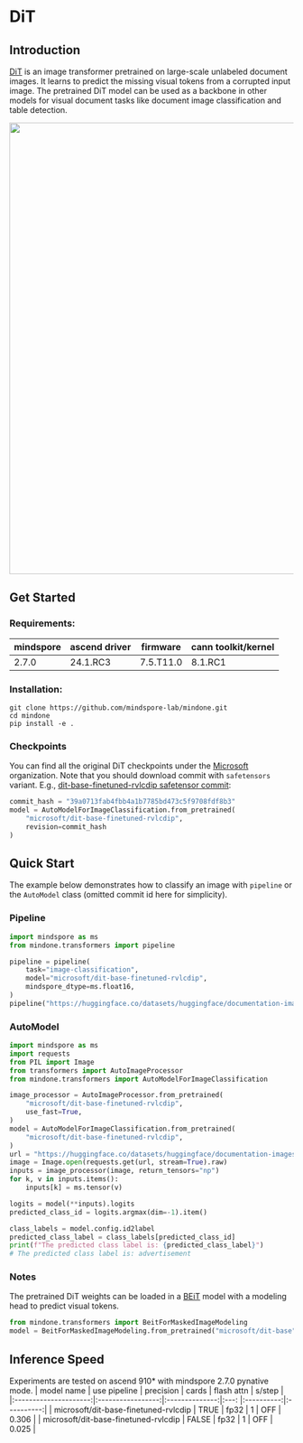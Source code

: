 # DiT

## Introduction
[DiT](https://arxiv.org/abs/2203.02378) is an image transformer pretrained on large-scale unlabeled document images. It learns to predict the missing visual tokens from a corrupted input image. The pretrained DiT model can be used as a backbone in other models for visual document tasks like document image classification and table detection.

<img src="https://huggingface.co/datasets/huggingface/documentation-images/resolve/main/dit_architecture.jpg" width="800">

## Get Started

### Requirements:
| mindspore   | 	ascend driver | firmware       | cann toolkit/kernel|
|-------------|----------------|----------------| --- |
| 2.7.0|  24.1.RC3 | 7.5.T11.0 | 8.1.RC1|

### Installation:
```
git clone https://github.com/mindspore-lab/mindone.git
cd mindone
pip install -e .
```

### Checkpoints
You can find all the original DiT checkpoints under the [Microsoft](https://huggingface.co/microsoft?search_models=dit) organization. Note that you should download commit with `safetensors` variant. E.g., [dit-base-finetuned-rvlcdip safetensor commit](https://huggingface.co/microsoft/dit-base-finetuned-rvlcdip/commit/39a0713fab4fbb4a1b7785bd473c5f9708fdf8b3):
```py
commit_hash = "39a0713fab4fbb4a1b7785bd473c5f9708fdf8b3"
model = AutoModelForImageClassification.from_pretrained(
    "microsoft/dit-base-finetuned-rvlcdip",
    revision=commit_hash
)
```

## Quick Start

The example below demonstrates how to classify an image with `pipeline` or the `AutoModel` class (omitted commit id here for simplicity).

### Pipeline
```python
import mindspore as ms
from mindone.transformers import pipeline

pipeline = pipeline(
    task="image-classification",
    model="microsoft/dit-base-finetuned-rvlcdip",
    mindspore_dtype=ms.float16,
)
pipeline("https://huggingface.co/datasets/huggingface/documentation-images/resolve/main/transformers/model_doc/dit-example.jpg")
```

### AutoModel

```python
import mindspore as ms
import requests
from PIL import Image
from transformers import AutoImageProcessor
from mindone.transformers import AutoModelForImageClassification

image_processor = AutoImageProcessor.from_pretrained(
    "microsoft/dit-base-finetuned-rvlcdip",
    use_fast=True,
)
model = AutoModelForImageClassification.from_pretrained(
    "microsoft/dit-base-finetuned-rvlcdip",
)
url = "https://huggingface.co/datasets/huggingface/documentation-images/resolve/main/transformers/model_doc/dit-example.jpg"
image = Image.open(requests.get(url, stream=True).raw)
inputs = image_processor(image, return_tensors="np")
for k, v in inputs.items():
    inputs[k] = ms.tensor(v)

logits = model(**inputs).logits
predicted_class_id = logits.argmax(dim=-1).item()

class_labels = model.config.id2label
predicted_class_label = class_labels[predicted_class_id]
print(f"The predicted class label is: {predicted_class_label}")
# The predicted class label is: advertisement
```
### Notes
The pretrained DiT weights can be loaded in a [BEiT](../../../mindone/transformers/models/beit/modeling_beit.py) model with a modeling head to predict visual tokens.
```py
from mindone.transformers import BeitForMaskedImageModeling
model = BeitForMaskedImageModeling.from_pretrained("microsoft/dit-base")
```

## Inference Speed

Experiments are tested on ascend 910* with mindspore 2.7.0 pynative mode.
|      model name	      | use pipeline |   precision   | cards | flash attn | 	s/step	 |
|:---------------------:|:-----------------:|:--------------:|:---:  |:----------:|:----------:|
| microsoft/dit-base-finetuned-rvlcdip |  TRUE    |  fp32 | 1 |     OFF      |    0.306    |
| microsoft/dit-base-finetuned-rvlcdip |  FALSE   |  fp32 | 1 |     OFF      |    0.025    |

